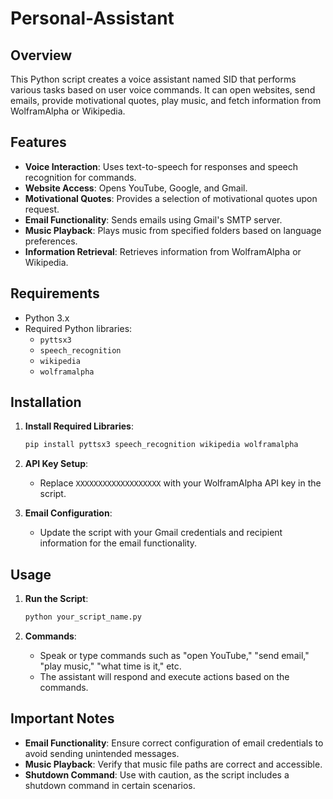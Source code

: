 # Personal-Assistant

## Overview

This Python script creates a voice assistant named SID that performs various tasks based on user voice commands. It can open websites, send emails, provide motivational quotes, play music, and fetch information from WolframAlpha or Wikipedia.

## Features

- **Voice Interaction**: Uses text-to-speech for responses and speech recognition for commands.
- **Website Access**: Opens YouTube, Google, and Gmail.
- **Motivational Quotes**: Provides a selection of motivational quotes upon request.
- **Email Functionality**: Sends emails using Gmail's SMTP server.
- **Music Playback**: Plays music from specified folders based on language preferences.
- **Information Retrieval**: Retrieves information from WolframAlpha or Wikipedia.

## Requirements

- Python 3.x
- Required Python libraries:
  - `pyttsx3`
  - `speech_recognition`
  - `wikipedia`
  - `wolframalpha`

## Installation

1. **Install Required Libraries**:
   ```bash
   pip install pyttsx3 speech_recognition wikipedia wolframalpha
   ```

2. **API Key Setup**:
   - Replace `XXXXXXXXXXXXXXXXXXX` with your WolframAlpha API key in the script.

3. **Email Configuration**:
   - Update the script with your Gmail credentials and recipient information for the email functionality.

## Usage

1. **Run the Script**:
   ```bash
   python your_script_name.py
   ```

2. **Commands**:
   - Speak or type commands such as "open YouTube," "send email," "play music," "what time is it," etc.
   - The assistant will respond and execute actions based on the commands.

## Important Notes

- **Email Functionality**: Ensure correct configuration of email credentials to avoid sending unintended messages.
- **Music Playback**: Verify that music file paths are correct and accessible.
- **Shutdown Command**: Use with caution, as the script includes a shutdown command in certain scenarios.

